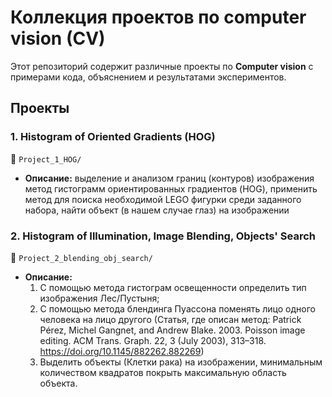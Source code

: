 # Коллекция проектов по computer vision (CV)  

Этот репозиторий содержит различные проекты по **Computer vision** с примерами кода, объяснением и результатами экспериментов.  


## Проекты  

### 1. Histogram of Oriented Gradients (HOG)
📁 `Project_1_HOG/`  
- **Описание:** выделение и анализом границ (контуров) изображения метод гистограмм ориентированных градиентов (HOG), применить метод для поиска необходимой LEGO фигурки среди заданного набора, найти объект (в нашем случае глаз) на изображении


### 2. Histogram of Illumination, Image Blending, Objects' Search
📁 `Project_2_blending_obj_search/`  
- **Описание:** 
    1) С помощью метода гистограм освещенности определить тип изображения Лес/Пустыня;
    2) С помощью метода блендинга Пуассона поменять лицо одного человека на лицо другого (Статья, где описан метод: Patrick Pérez, Michel Gangnet, and Andrew Blake. 2003. Poisson image editing. ACM Trans. Graph. 22, 3 (July 2003), 313–318. https://doi.org/10.1145/882262.882269)
    3) Выделить объекты (Клетки рака) на изображении, минимальным количеством квадратов покрыть максимальную область объекта.